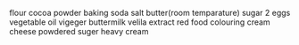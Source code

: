 flour 
cocoa powder 
baking soda 
salt 
butter(room temparature)
sugar 
2 eggs
vegetable oil 
vigeger 
buttermilk 
velila extract 
red food colouring 
cream cheese 
powdered suger 
heavy cream


